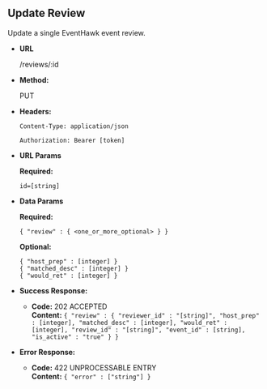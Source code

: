 **Update Review**
----
  Update a single EventHawk event review.

* **URL**

  /reviews/:id

* **Method:**
  
  PUT

* **Headers:**

  `Content-Type: application/json`

  `Authorization: Bearer [token]`

*  **URL Params**

   **Required:**
    
   `id=[string]`
 
* **Data Params**

   **Required:**
 
   `{ "review" : { <one_or_more_optional> } }`
   
   **Optional:**
   
   `{ "host_prep" : [integer] }` <br/>
   `{ "matched_desc" : [integer] }` <br/>
   `{ "would_ret" : [integer] }`

* **Success Response:**

  * **Code:** 202 ACCEPTED <br />
    **Content:** `{ "review" : { "reviewer_id" : "[string]", "host_prep" : [integer], "matched_desc" : [integer], "would_ret" : [integer], "review_id" : "[string]", "event_id" : [string], "is_active" : "true" } }`
 
* **Error Response:**

  * **Code:** 422 UNPROCESSABLE ENTRY <br />
    **Content:** `{ "error" : ["string"] }`
